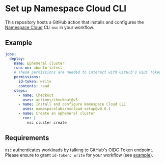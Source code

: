 # Set up Namespace Cloud CLI

This repository hosts a GitHub action that installs and configures
the [Namespace Cloud](https://cloud.namespace.so) CLI `nsc` in your workflow.

## Example

```yaml
jobs:
  deploy:
    name: Ephemeral cluster
    runs-on: ubuntu-latest
    # These permissions are needed to interact with GitHub's OIDC Token endpoint.
    permissions:
      id-token: write
      contents: read
    steps:
      - name: Checkout
        uses: actions/checkout@v3
      - name: Install and configure Namespace Cloud CLI
        uses: namespacelabs/nscloud-setup@v0.0.1
      - name: Create an ephemeral cluster
        run: |
          nsc cluster create
```

## Requirements

`nsc` authenticates workloads by talking to GitHub's OIDC Token endpoint.
Please ensure to grant `id-token: write` for your workflow (see [example](#example)).
